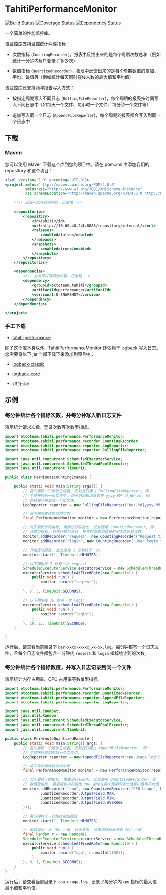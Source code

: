 # TahitiPerformanceMonitor

[![Build Status](https://travis-ci.org/SummerWish/TahitiPerformanceMonitor.svg?branch=master&style=flat)](https://travis-ci.org/SummerWish/TahitiPerformanceMonitor)
[![Coverage Status](https://coveralls.io/repos/github/SummerWish/TahitiPerformanceMonitor/badge.svg?branch=master&style=flat)](https://coveralls.io/github/SummerWish/TahitiPerformanceMonitor?branch=master)
[![Dependency Status](https://www.versioneye.com/user/projects/57091970fcd19a0045440822/badge.svg?style=flat)](https://www.versioneye.com/user/projects/57091970fcd19a0045440822)

一个简单的性能监控库。

该监控库支持监控统计两类指标：

- 次数指标 (`CountingRecorder`)，报表中反馈出来的是每个周期次数总和（例如统计一分钟内用户登录了多少次）

- 数值指标 (`QuantizedRecorder`)，报表中反馈出来的是每个周期数值的累加、平均、最值等（例如统计每天同时在线人数的最大值和平均值）

该监控库还支持两种报告写入方式：

- 按指定周期写入不同日志 (`RollingFileReporter`)，每个周期的报表按时间写入不同日志中（如每天一个文件、每小时一个文件、每分钟一个文件等）

- 追加写入同一个日志 (`AppendFileReporter`)，每个周期的报表都会写入到同一个日志中

## 下载

### Maven

您可以使用 Maven 下载这个库到您的项目中。请在 pom.xml 中添加我们的 repository 和这个项目：

```xml
<?xml version="1.0" encoding="UTF-8"?>
<project xmlns="http://maven.apache.org/POM/4.0.0"
         xmlns:xsi="http://www.w3.org/2001/XMLSchema-instance"
         xsi:schemaLocation="http://maven.apache.org/POM/4.0.0 http://maven.apache.org/xsd/maven-4.0.0.xsd">

    <!-- 此处可以有其他内容，已省略 -->
    
    <repositories>
        <repository>
            <id>tahiti</id>
            <url>http://10.60.40.241:8888/repository/internal/</url>
            <releases>
                <enabled>false</enabled>
            </releases>
            <snapshots>
                <enabled>true</enabled>
            </snapshots>
        </repository>
    </repositories>

    <dependencies>
        <!-- 此处可以有其他内容，已省略 -->
        <dependency>
            <groupId>octoteam.tahiti</groupId>
            <artifactId>performance</artifactId>
            <version>1.0-SNAPSHOT</version>
        </dependency>
    </dependencies>

</project>
```

### 手工下载

- [tahiti-performance](http://10.60.40.241:8888/repository/snapshots/octoteam/tahiti/tahiti-performance/1.0-SNAPSHOT/tahiti-performance-1.0-20160409.155043-1.jar)

除了这个库本身以外，TahitiPerformanceMonitor 还依赖于 [logback](http://logback.qos.ch/) 写入日志。您需要将以下 jar 全部下载下来添加到项目中：

- [logback-classic](http://central.maven.org/maven2/ch/qos/logback/logback-classic/1.1.7/logback-classic-1.1.7.jar)

- [logback-core](http://central.maven.org/maven2/ch/qos/logback/logback-core/1.1.7/logback-core-1.1.7.jar)

- [slf4j-api](http://central.maven.org/maven2/org/slf4j/slf4j-api/1.7.20/slf4j-api-1.7.20.jar)

## 示例

### 每分钟统计各个指标次数，并每分钟写入新日志文件

演示统计请求次数、登录次数等次数型指标。

```java
import otcoteam.tahiti.performance.PerformanceMonitor;
import otcoteam.tahiti.performance.recorder.CountingRecorder;
import otcoteam.tahiti.performance.reporter.LogReporter;
import otcoteam.tahiti.performance.reporter.RollingFileReporter;

import java.util.concurrent.ScheduledExecutorService;
import java.util.concurrent.ScheduledThreadPoolExecutor;
import java.util.concurrent.TimeUnit;

public class PerMinuteCountingExample {

    public static void main(String args[]) {
        // 首先需要一个报告生成器, 此处我们建立 RollingFileReporter, 即
        // 生成报告到一组文件中. 由于时间输出格式是 yyyy-MM-dd_HH-mm, 因
        // 此将每分钟生成一个新文件.
        LogReporter reporter = new RollingFileReporter("bar-%d{yyyy-MM-dd_HH-mm}.log");

        // 接下来创建性能监控实例
        final PerformanceMonitor monitor = new PerformanceMonitor(reporter);

        // 对于要统计的指标, 需要进行初始化. 此处使用 CountingRecorder, 即
        // 计数型指标. 对于计数型指标, 报告时将累加这段时间内的记录次数.
        monitor.addRecorder("request", new CountingRecorder("Request times"));
        monitor.addRecorder("login", new CountingRecorder("User login times"));

        // 开始定时报告, 此处是每 1 分钟统计一次.
        monitor.start(1, TimeUnit.MINUTES);

        // 以下模拟每 5 秒有一次 request
        ScheduledExecutorService executorService = new ScheduledThreadPoolExecutor(1);
        executorService.scheduleAtFixedRate(new Runnable() {
            public void run() {
                monitor.record("request");
            }
        }, 5, 5, TimeUnit.SECONDS);

        // 以下模拟每 10 秒有一次 login
        executorService.scheduleAtFixedRate(new Runnable() {
            public void run() {
                monitor.record("login");
            }
        }, 10, 10, TimeUnit.SECONDS);
    }

}
```

运行后，请查看当前目录下 `bar-xxxx-xx-xx_xx-xx.log`。每分钟都有一个日志文件，且每个日志文件都包含一分钟内 `request` 和 `login` 指标统计到的次数。

### 每分钟统计各个指标数值，并写入日志记录到同一个文件

演示统计内存占用率、CPU 占用率等数值型指标。

```java
import otcoteam.tahiti.performance.PerformanceMonitor;
import otcoteam.tahiti.performance.recorder.QuantizedRecorder;
import otcoteam.tahiti.performance.reporter.AppendFileReporter;
import otcoteam.tahiti.performance.reporter.LogReporter;

import java.util.EnumSet;
import java.util.Random;
import java.util.concurrent.ScheduledExecutorService;
import java.util.concurrent.ScheduledThreadPoolExecutor;
import java.util.concurrent.TimeUnit;

public class PerMinuteQuantizedExample {
    public static void main(String[] args) {
        // 首先需要一个报告生成器, 此处我们建立 AppendFileReporter, 即
        // 生成报告追加到同一个文件中.
        LogReporter reporter = new AppendFileReporter("cpu-usage.log");

        // 接下来创建性能监控实例
        final PerformanceMonitor monitor = new PerformanceMonitor(reporter);

        // 对于要统计的指标, 需要进行初始化. 此处使用 QuantizedRecorder, 即
        // 数值型指标. 最后报告中将输出 cpu 指标在每个周期的最大值最小值和平均值
        monitor.addRecorder("cpu", new QuantizedRecorder("CPU Usage", EnumSet.of(
                QuantizedRecorder.OutputField.MAX,
                QuantizedRecorder.OutputField.MIN,
                QuantizedRecorder.OutputField.AVERAGE
        )));

        // 每分钟统计一次指标输出报告
        monitor.start(1, TimeUnit.MINUTES);

        // 每秒采样一次 CPU 占用, 作为演示, 这里用随机数代表 CPU 占用
        final Random r = new Random();
        ScheduledExecutorService executorService = new ScheduledThreadPoolExecutor(1);
        executorService.scheduleAtFixedRate(new Runnable() {
            public void run() {
                monitor.record("cpu", r.nextInt(100));
            }
        }, 0, 1, TimeUnit.SECONDS);
    }
}
```

运行后，请查看当前目录下 `cpu-usage.log`，记录了每分钟内 `cpu` 指标的最大值最小值和平均值。

